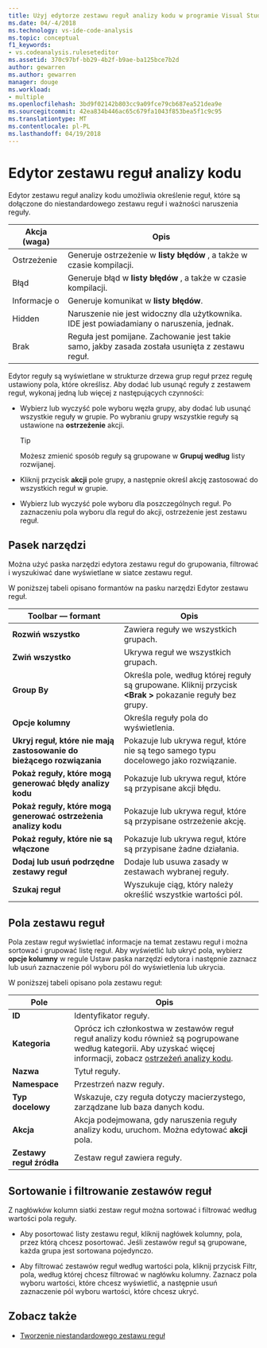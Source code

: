 ```yaml
---
title: Użyj edytorze zestawu reguł analizy kodu w programie Visual Studio
ms.date: 04/-4/2018
ms.technology: vs-ide-code-analysis
ms.topic: conceptual
f1_keywords:
- vs.codeanalysis.ruleseteditor
ms.assetid: 370c97bf-bb29-4b2f-b9ae-ba125bce7b2d
author: gewarren
ms.author: gewarren
manager: douge
ms.workload:
- multiple
ms.openlocfilehash: 3bd9f02142b803cc9a09fce79cb687ea521dea9e
ms.sourcegitcommit: 42ea834b446ac65c679fa1043f853bea5f1c9c95
ms.translationtype: MT
ms.contentlocale: pl-PL
ms.lasthandoff: 04/19/2018
---
```

# <a name="use-the-code-analysis-rule-set-editor"></a>Edytor zestawu reguł analizy kodu

Edytor zestawu reguł analizy kodu umożliwia określenie reguł, które są dołączone do niestandardowego zestawu reguł i ważności naruszenia reguły.

|Akcja (waga)|Opis|
|-|-|
|Ostrzeżenie|Generuje ostrzeżenie w **listy błędów** , a także w czasie kompilacji.|
|Błąd|Generuje błąd w **listy błędów** , a także w czasie kompilacji.|
|Informacje o|Generuje komunikat w **listy błędów**.|
|Hidden|Naruszenie nie jest widoczny dla użytkownika. IDE jest powiadamiany o naruszenia, jednak.|
|Brak|Reguła jest pomijane. Zachowanie jest takie samo, jakby zasada została usunięta z zestawu reguł.|

Edytor reguły są wyświetlane w strukturze drzewa grup reguł przez regułę ustawiony pola, które określisz. Aby dodać lub usunąć reguły z zestawem reguł, wykonaj jedną lub więcej z następujących czynności:

- Wybierz lub wyczyść pole wyboru węzła grupy, aby dodać lub usunąć wszystkie reguły w grupie. Po wybraniu grupy wszystkie reguły są ustawione na **ostrzeżenie** akcji.

   > [!TIP]
   > Możesz zmienić sposób reguły są grupowane w **Grupuj według** listy rozwijanej.

- Kliknij przycisk **akcji** pole grupy, a następnie określ akcję zastosować do wszystkich reguł w grupie.

- Wybierz lub wyczyść pole wyboru dla poszczególnych reguł. Po zaznaczeniu pola wyboru dla reguł do akcji, ostrzeżenie jest zestawu reguł.

## <a name="toolbar"></a>Pasek narzędzi

Można użyć paska narzędzi edytora zestawu reguł do grupowania, filtrować i wyszukiwać dane wyświetlane w siatce zestawu reguł.

W poniższej tabeli opisano formantów na pasku narzędzi Edytor zestawu reguł.

|Toolbar — formant|Opis|
|---------------------|-----------------|
|**Rozwiń wszystko**|Zawiera reguły we wszystkich grupach.|
|**Zwiń wszystko**|Ukrywa reguł we wszystkich grupach.|
|**Group By**|Określa pole, według której reguły są grupowane. Kliknij przycisk  **\<Brak >** pokazanie reguły bez grupy.|
|**Opcje kolumny**|Określa reguły pola do wyświetlenia.|
|**Ukryj reguł, które nie mają zastosowanie do bieżącego rozwiązania**|Pokazuje lub ukrywa reguł, które nie są tego samego typu docelowego jako rozwiązanie.|
|**Pokaż reguły, które mogą generować błędy analizy kodu**|Pokazuje lub ukrywa reguł, które są przypisane akcji błędu.|
|**Pokaż reguły, które mogą generować ostrzeżenia analizy kodu**|Pokazuje lub ukrywa reguł, które są przypisane ostrzeżenie akcję.|
|**Pokaż reguły, które nie są włączone**|Pokazuje lub ukrywa reguł, które są przypisane żadne działania.|
|**Dodaj lub usuń podrzędne zestawy reguł**|Dodaje lub usuwa zasady w zestawach wybranej reguły.|
|**Szukaj reguł**|Wyszukuje ciąg, który należy określić wszystkie wartości pól.|

## <a name="rule-set-fields"></a>Pola zestawu reguł

Pola zestaw reguł wyświetlać informacje na temat zestawu reguł i można sortować i grupować listę reguł. Aby wyświetlić lub ukryć pola, wybierz **opcje kolumny** w regule Ustaw paska narzędzi edytora i następnie zaznacz lub usuń zaznaczenie pól wyboru pól do wyświetlenia lub ukrycia.

W poniższej tabeli opisano pola zestawu reguł:

|Pole|Opis|
|-----------|-----------------|
|**ID**|Identyfikator reguły.|
|**Kategoria**|Oprócz ich członkostwa w zestawów reguł reguł analizy kodu również są pogrupowane według kategorii. Aby uzyskać więcej informacji, zobacz [ostrzeżeń analizy kodu](../code-quality/code-analysis-for-managed-code-warnings.md).|
|**Nazwa**|Tytuł reguły.|
|**Namespace**|Przestrzeń nazw reguły.|
|**Typ docelowy**|Wskazuje, czy reguła dotyczy macierzystego, zarządzane lub baza danych kodu.|
|**Akcja**|Akcja podejmowana, gdy naruszenia reguły analizy kodu, uruchom. Można edytować **akcji** pola.|
|**Zestawy reguł źródła**|Zestaw reguł zawiera reguły.|

## <a name="sort-and-filter-rule-sets"></a>Sortowanie i filtrowanie zestawów reguł

Z nagłówków kolumn siatki zestaw reguł można sortować i filtrować według wartości pola reguły.

- Aby posortować listy zestawu reguł, kliknij nagłówek kolumny, pola, przez którą chcesz posortować. Jeśli zestawów reguł są grupowane, każda grupa jest sortowana pojedynczo.

- Aby filtrować zestawów reguł według wartości pola, kliknij przycisk Filtr, pola, według której chcesz filtrować w nagłówku kolumny. Zaznacz pola wyboru wartości, które chcesz wyświetlić, a następnie usuń zaznaczenie pól wyboru wartości, które chcesz ukryć.

## <a name="see-also"></a>Zobacz także

- [Tworzenie niestandardowego zestawu reguł](../code-quality/how-to-create-a-custom-rule-set.md)